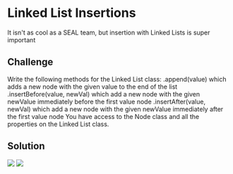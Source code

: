 # Linked List Insertions

It isn't as cool as a SEAL team, but insertion with Linked Lists is super important

## Challenge
Write the following methods for the Linked List class:
.append(value) which adds a new node with the given value to the end of the list
.insertBefore(value, newVal) which add a new node with the given newValue immediately before the first value node
.insertAfter(value, newVal) which add a new node with the given newValue immediately after the first value node
You have access to the Node class and all the properties on the Linked List class.

## Solution

![](../../assets/06-ll-insertions1.jpg)
![](../../assets/06-ll-insertions2.jpg)
